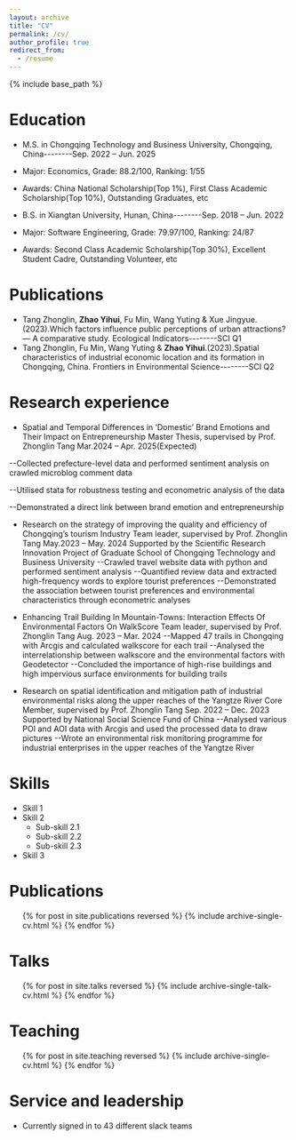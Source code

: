 ```yaml
---
layout: archive
title: "CV"
permalink: /cv/
author_profile: true
redirect_from:
  - /resume
---
```


{% include base_path %}

Education
======
* M.S. in Chongqing Technology and Business University, Chongqing, China--------Sep. 2022 – Jun. 2025
* Major: Economics, Grade: 88.2/100, Ranking: 1/55
* Awards: China National Scholarship(Top 1%), First Class Academic Scholarship(Top 10%), Outstanding Graduates, etc
  
* B.S. in Xiangtan University, Hunan, China--------Sep. 2018 – Jun. 2022
* Major: Software Engineering, Grade: 79.97/100, Ranking: 24/87
* Awards: Second Class Academic Scholarship(Top 30%), Excellent Student Cadre, Outstanding Volunteer, etc

Publications
======
* Tang Zhonglin, **Zhao Yihui**, Fu Min, Wang Yuting & Xue Jingyue.(2023).Which factors influence public perceptions of urban attractions? — A comparative study. Ecological Indicators--------SCI Q1
* Tang Zhonglin, Fu Min, Wang Yuting & **Zhao Yihui**.(2023).Spatial characteristics of industrial economic location and its formation in Chongqing, China. Frontiers in Environmental Science--------SCI Q2

Research experience
======
* Spatial and Temporal Differences in ‘Domestic’ Brand Emotions and Their Impact on Entrepreneurship
Master Thesis, supervised by Prof. Zhonglin Tang                             Mar.2024 – Apr. 2025(Expected)

--Collected prefecture-level data and performed sentiment analysis on crawled microblog comment data

--Utilised stata for robustness testing and econometric analysis of the data

--Demonstrated a direct link between brand emotion and entrepreneurship 

* Research on the strategy of improving the quality and efficiency of Chongqing’s tourism Industry
Team leader, supervised by Prof. Zhonglin Tang                                      May.2023 – May. 2024
Supported by the Scientific Research Innovation Project of Graduate School of Chongqing Technology and Business University
--Crawled travel website data with python and performed sentiment analysis 
--Quantified review data and extracted high-frequency words to explore tourist preferences 
--Demonstrated the association between tourist preferences and environmental characteristics through econometric analyses

* Enhancing Trail Building In Mountain-Towns: Interaction Effects Of Environmental Factors On WalkScore Team leader, supervised by Prof. Zhonglin Tang                                       Aug. 2023 – Mar. 2024
--Mapped 47 trails in Chongqing with Arcgis and calculated walkscore for each trail
--Analysed the interrelationship between walkscore and the environmental factors with Geodetector
--Concluded the importance of high-rise buildings and high impervious surface environments for building trails

* Research on spatial identification and mitigation path of industrial environmental risks along the upper reaches of the Yangtze River
Core Member, supervised by Prof. Zhonglin Tang                                     Sep. 2022 – Dec. 2023
Supported by National Social Science Fund of China
--Analysed various POI and AOI data with Arcgis and used the processed data to draw pictures
--Wrote an environmental risk monitoring programme for industrial enterprises in the upper reaches of the Yangtze River
  
Skills
======
* Skill 1
* Skill 2
  * Sub-skill 2.1
  * Sub-skill 2.2
  * Sub-skill 2.3
* Skill 3

Publications
======
  <ul>{% for post in site.publications reversed %}
    {% include archive-single-cv.html %}
  {% endfor %}</ul>
  
Talks
======
  <ul>{% for post in site.talks reversed %}
    {% include archive-single-talk-cv.html  %}
  {% endfor %}</ul>
  
Teaching
======
  <ul>{% for post in site.teaching reversed %}
    {% include archive-single-cv.html %}
  {% endfor %}</ul>
  
Service and leadership
======
* Currently signed in to 43 different slack teams

